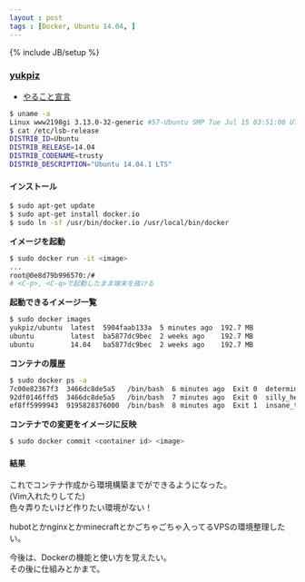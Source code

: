 ```yaml
---
layout : post
tags : [Docker, Ubuntu 14.04, ]
---
```

{% include JB/setup %}

### [yukpiz](https://github.com/yukpiz)

* [やること宣言](https://github.com/OkinawaDevOps/okinawadevops.github.com/issues/59)

~~~sh
$ uname -a
Linux www2198gi 3.13.0-32-generic #57-Ubuntu SMP Tue Jul 15 03:51:08 UTC 2014 x86_64 x86_64 x86_64 GNU/Linux
$ cat /etc/lsb-release
DISTRIB_ID=Ubuntu
DISTRIB_RELEASE=14.04
DISTRIB_CODENAME=trusty
DISTRIB_DESCRIPTION="Ubuntu 14.04.1 LTS"
~~~

#### インストール

~~~sh
$ sudo apt-get update
$ sudo apt-get install docker.io
$ sudo ln -sf /usr/bin/docker.io /usr/local/bin/docker
~~~

**イメージを起動**

~~~sh
$ sudo docker run -it <image>
...
root@0e8d79b996570:/#
# <C-p>, <C-q>で起動したまま端末を抜ける
~~~

**起動できるイメージ一覧**

~~~sh
$ sudo docker images
yukpiz/ubuntu  latest  5904faab133a  5 minutes ago  192.7 MB
ubuntu         latest  ba5877dc9bec  2 weeks ago    192.7 MB
ubuntu         14.04   ba5877dc9bec  2 weeks ago    192.7 MB
~~~

**コンテナの履歴**

~~~sh
$ sudo docker ps -a
7c00e82367f3  3466dc8de5a5   /bin/bash  6 minutes ago  Exit 0  determined_lumiere
92df0146ffd5  3466dc8de5a5   /bin/bash  7 minutes ago  Exit 0  silly_heisenberg
ef8ff5999943  9195828376000  /bin/bash  8 minutes ago  Exit 1  insane_tesla
~~~

**コンテナでの変更をイメージに反映**

~~~sh
$ sudo docker commit <container id> <image>
~~~

#### 結果
これでコンテナ作成から環境構築までができるようになった。  
(Vim入れたりしてた)  
色々弄りたいけど作りたい環境がない！  

hubotとかnginxとかminecraftとかごちゃごちゃ入ってるVPSの環境整理したい。  

今後は、Dockerの機能と使い方を覚えたい。  
その後に仕組みとかまで。  
